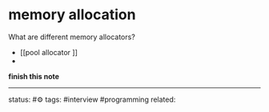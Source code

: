 # memory allocation


What are different memory allocators?

 - [[pool allocator ]]
 -  

**finish this note**


---
status: #⚙️ 
tags: #interview #programming
related: 


